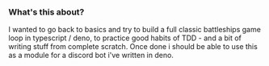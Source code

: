 ### What's this about?
I wanted to go back to basics and try to build a full classic battleships game loop in typescript / deno, to practice good habits of TDD - and a bit of writing stuff from complete scratch.
Once done i should be able to use this as a module for a discord bot i've written in deno.